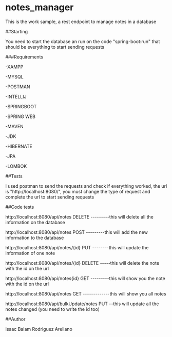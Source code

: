 # notes_manager

This is the work sample, a rest endpoint to manage notes in a database

##Starting

You need to start the database an run on the code "spring-boot:run" that should be everything to start sending requests

###Requirements

-XAMPP

-MYSQL

-POSTMAN

-INTELLIJ

-SPRINGBOOT

-SPRING WEB

-MAVEN

-JDK

-HIBERNATE

-JPA

-LOMBOK

##Tests

I used postman to send the requests and check if everything worked, the url is "http://localhost:8080/", you must change the type of request and complete the url to start sending requests

##Code tests

http://localhost:8080/api/notes DELETE  ---------this will delete all the information on the database

http://localhost:8080/api/notes POST    ---------this will add the new information to the database

http://localhost:8080/api/notes/{id} PUT --------this will update the information of one note

http://localhost:8080/api/notes/{id} DELETE -----this will delete the note with the id on the url

http://localhost:8080/api/notes{id} GET ---------this will show you the note with the id on the url

http://localhost:8080/api/notes GET -------------this will show you all notes

http://localhost:8080/api/bulkUpdate/notes PUT --this will update all the notes changed (you need to write the id too)

##Author

Isaac Balam Rodriguez Arellano
